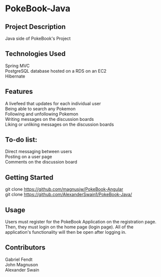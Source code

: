 # PokeBook-Java
## Project Description
Java side of PokeBook's Project

## Technologies Used
Spring MVC  
PostgreSQL database hosted on a RDS on an EC2  
Hibernate

## Features
A livefeed that updates for each individual user  
Being able to search any Pokemon  
Following and unfollowing Pokemon  
Writing messages on the discussion boards  
Liking or unliking messages on the discussion boards  

## To-do list:

Direct messaging between users  
Posting on a user page  
Comments on the discussion board  

## Getting Started
git clone https://github.com/magnusjw/PokeBook-Angular  
git clone https://github.com/AlexanderSwain1/PokeBook-Java/

## Usage
Users must register for the PokeBook Application on the registration page. 
Then, they must login on the home page (login page). All of the application's
functionality will then be open after logging in.

## Contributors
Gabriel Fendt  
John Magnuson  
Alexander Swain  
